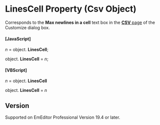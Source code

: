 # LinesCell Property (Csv Object)

Corresponds to the **Max newlines in a cell** text box in the [**CSV** page](../../dlg/customize/csv/index) of the Customize dialog box.

#### \[JavaScript\]

_n_ = object. **LinesCell**;

object. **LinesCell** = _n_;

#### \[VBScript\]

_n_ = object. **LinesCell**

object. **LinesCell** = _n_

## Version

Supported on EmEditor Professional Version 19.4 or later.
